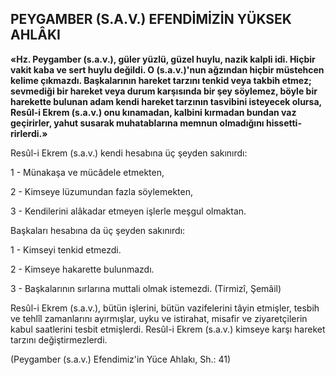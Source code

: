 ## PEYGAMBER (S.A.V.) EFENDİMİZİN YÜKSEK AHLÂKI

**«Hz. Peygamber (s.a.v.), güler yüzlü, gü­zel huylu, nazik kalpli idi. Hiçbir vakit kaba ve sert huylu değildi. O (s.a.v.)'nun ağzından hiç­bir müstehcen kelime çıkmazdı. Başkalarının ha­reket tarzını tenkid veya takbih etmez; sevme­diği bir hareket veya durum karşısında bir şey söylemez, böyle bir harekette bulunan adam kendi hareket tarzının tasvibini isteyecek olur­sa, Resûl-i Ekrem (s.a.v.) onu kınamadan, kalbi­ni kırmadan bundan vaz geçirirler, yahut susa­rak muhatablarına memnun olmadığını hissetti­rirlerdi.»**

Resûl-i Ekrem (s.a.v.) kendi hesabına üç şey­den sakınırdı:

1 - Münakaşa ve mücâdele etmekten,

2 - Kimseye lüzumundan fazla söylemekten,

3 - Kendilerini alâkadar etmeyen işlerle meşgul olmaktan.

Başkaları hesabına da üç şeyden sakınırdı:

1 - Kimseyi tenkid etmezdi.

2 - Kimseye hakarette bulunmazdı.

3 - Başkalarının sırlarına muttali olmak is­temezdi. (Tirmizî, Şemâil)

Resûl-i Ekrem (s.a.v.), bütün işlerini, bütün vazifelerini tâyin etmişler, tesbih ve tehlîl zamanlarını ayırmışlar, uyku ve istirahat, misafir ve ziyaretçilerin kabul saatlerini tesbit etmişlerdi. Resûl-i Ekrem (s.a.v.) kimseye karşı hareket tarzını değiştirmezlerdi.

(Peygamber (s.a.v.) Efendimiz'in Yüce Ahlakı, Sh.: 41)
